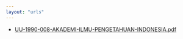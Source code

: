 ```yaml
---
layout: "urls"
---
```

* [UU-1990-008-AKADEMI-ILMU-PENGETAHUAN-INDONESIA.pdf](UU-1990-008-AKADEMI-ILMU-PENGETAHUAN-INDONESIA.pdf)
